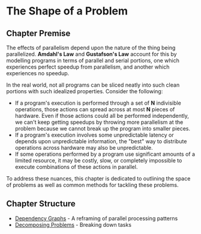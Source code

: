 # The Shape of a Problem

## Chapter Premise

The effects of parallelism depend upon the nature of the thing being parallelized.
**Amdahl's Law** and **Gustafson's Law** account for this by modelling programs in terms of parallel and serial portions, one which experiences perfect speedup from parallelism, and another which experiences no speedup.

In the real world, not all programs can be sliced neatly into such clean portions with such idealized properties. Consider the following:

- If a program's execution is performed through a set of **N** indivisible operations, those actions can spread across at most **N** pieces of hardware. Even if those actions could all be performed independently, we can't keep getting speedups by throwing more parallelism at the problem because we cannot break up the program into smaller pieces.
- If a program's execution involves some unpredictable latency or depends upon unpredictable information, the "best" way to distribute operations across hardware may also be unpredictable.
- If some operations performed by a program use significant amounts of a limited resource, it may be costly, slow, or completely impossible to execute combinations of these actions in parallel.


To address these nuances, this chapter is dedicated to outlining the space of problems as well as common methods for tackling these problems.


## Chapter Structure

- [Dependency Graphs](./graphs.md) - A reframing of parallel processing patterns
- [Decomposing Problems](./decomp.md) - Breaking down tasks
<!--
- [Strategies](./strategies.md) - Common design patterns
- [Synchronization](./sync.md) - The hard part
- [Atomics](./atomics) - The harder part
- [Constructing the Toolbox](./construct) - A peek under the hood
-->
